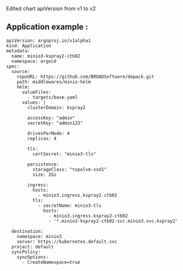 
Edited chart apiVersion from v1 to v2


## Application example : 
    apiVersion: argoproj.io/v1alpha1
    kind: Application
    metadata:
      name: minio3-kspray2-ctb02
      namespace: argocd
    spec:
      source:
        repoURL: https://github.com/BROADSoftware/depack.git
        path: middlewares/minio-helm
        helm:
          valueFiles:
            - targets/base.yaml
          values: |
            clusterDomain: kspray2
    
            accessKey: "admin"
            secretKey: "admin123"
    
            drivesPerNode: 4
            replicas: 4
    
            tls:
              certSecret: "minio3-tls"
    
            persistence:
              storageClass: "topolvm-ssd1"
              size: 2Gi
    
            ingress:
              hosts:
                - minio3.ingress.kspray2.ctb02
              tls:
                - secretName: minio3-tls
                  hosts:
                    - minio3.ingress.kspray2.ctb02
                    - '*.minio3-kspray2-ctb02-svc.minio3.svc.kspray2'
    
      destination:
        namespace: minio3
        server: https://kubernetes.default.svc
      project: default
      syncPolicy:
        syncOptions:
          - CreateNamespace=true
    
    
    



